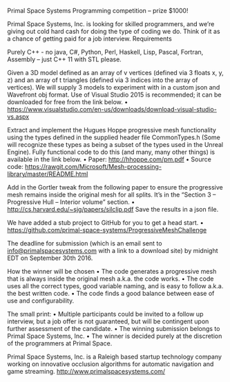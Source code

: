 Primal Space Systems
Programming competition – prize $1000!

Primal Space Systems, Inc. is looking for skilled programmers, and we’re giving out cold hard cash for doing the type of coding we do. Think of it as a chance of getting paid for a job interview.
Requirements

Purely C++ - no java, C#, Python, Perl, Haskell, Lisp, Pascal, Fortran, Assembly – just C++ 11 with STL please.

Given a 3D model defined as an array of v vertices (defined via 3 floats x, y, z) and an array of t triangles (defined via 3 indices into the array of vertices). We will supply 3 models to experiment with in a custom json and Wavefront obj format.
Use of Visual Studio 2015 is recommended; it can be downloaded for free from the link below.
•	https://www.visualstudio.com/en-us/downloads/download-visual-studio-vs.aspx

Extract and implement the Hugues Hoppe progressive mesh functionality using the types defined in the supplied header file CommonTypes.h (Some will recognize these types as being a subset of the types used in the Unreal Engine). Fully functional code to do this (and many, many other things) is available in the link below.
•	Paper: http://hhoppe.com/pm.pdf
•	Source code: https://rawgit.com/Microsoft/Mesh-processing-library/master/README.html

Add in the Gortler tweak from the following paper to ensure the progressive mesh remains inside the original mesh for all splits. It’s in the “Section 3 – Progressive Hull – Interior volume” section.
•	http://cs.harvard.edu/~sjg/papers/silclip.pdf
Save the results in a json file.

We have added a stub project to GitHub for you to get a head start.
•	https://github.com/primal-space-systems/ProgressiveMeshChallenge

The deadline for submission (which is an email sent to info@primalspacesystems.com with a link to a download site) by midnight EDT on September 30th 2016.

How the winner will be chosen
•	The code generates a progressive mesh that is always inside the original mesh a.k.a. the code works.
•	The code uses all the correct types, good variable naming, and is easy to follow a.k.a. the best written code.
•	The code finds a good balance between ease of use and configurability.

The small print:
•	Multiple participants could be invited to a follow up interview, but a job offer is not guaranteed, but will be contingent upon further assessment of the candidate.
•	The winning submission belongs to Primal Space Systems, Inc.
•	The winner is decided purely at the discretion of the programmers at Primal Space.

Primal Space Systems, Inc. is a Raleigh based startup technology company working on innovative occlusion algorithms for automatic navigation and game streaming. 
http://www.primalspacesystems.com/


